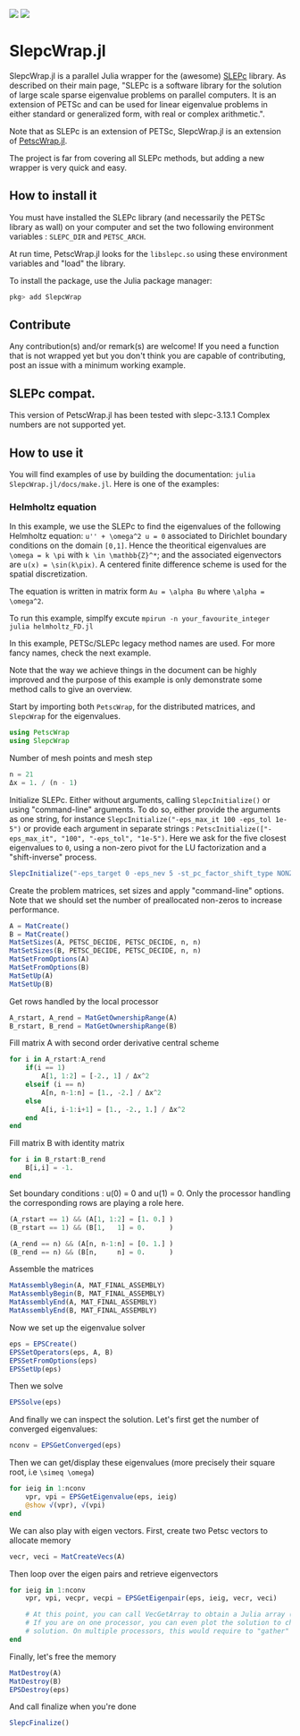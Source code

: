 [![](https://img.shields.io/badge/docs-stable-red.svg)](https://bmxam.github.io/SlepcWrap.jl/stable)
[![](https://img.shields.io/badge/docs-dev-blue.svg)](https://bmxam.github.io/SlepcWrap.jl/dev)

# SlepcWrap.jl

SlepcWrap.jl is a parallel Julia wrapper for the (awesome) [SLEPc](https://slepc.upv.es/) library. As described on their main page, "SLEPc is a software library for the solution of large scale sparse eigenvalue problems on parallel computers. It is an extension of PETSc and can be used for linear eigenvalue problems in either standard or generalized form, with real or complex arithmetic.".

Note that as SLEPc is an extension of PETSc, SlepcWrap.jl is an extension of [PetscWrap.jl](https://github.com/bmxam/PetscWrap.jl).

The project is far from covering all SLEPc methods, but adding a new wrapper is very quick and easy.
## How to install it
You must have installed the SLEPc library (and necessarily the PETSc library as wall) on your computer and set the two following environment variables : `SLEPC_DIR` and `PETSC_ARCH`.

At run time, PetscWrap.jl looks for the `libslepc.so` using these environment variables and "load" the library.

To install the package, use the Julia package manager:
```Julia
pkg> add SlepcWrap
```
## Contribute
Any contribution(s) and/or remark(s) are welcome! If you need a function that is not wrapped yet but you don't think you are capable of contributing, post an issue with a minimum working example.

## SLEPc compat.
This version of PetscWrap.jl has been tested with slepc-3.13.1 Complex numbers are not supported yet.

## How to use it
You will find examples of use by building the documentation: `julia SlepcWrap.jl/docs/make.jl`. Here is one of the examples:
### Helmholtz equation
In this example, we use the SLEPc to find the eigenvalues of the following Helmholtz equation:
``u'' + \omega^2 u = 0`` associated to Dirichlet boundary conditions on the domain ``[0,1]``. Hence
the theoritical eigenvalues are ``\omega = k \pi`` with ``k \in \mathbb{Z}^*``; and the associated
eigenvectors are ``u(x) = \sin(k\pix)``.
A centered finite difference scheme is used for the spatial discretization.

The equation is written in matrix form ``Au = \alpha Bu`` where ``\alpha = \omega^2``.

To run this example, simplfy excute `mpirun -n your_favourite_integer julia helmholtz_FD.jl`

In this example, PETSc/SLEPc legacy method names are used. For more fancy names, check the next example.

Note that the way we achieve things in the document can be highly improved and the purpose of this example
is only demonstrate some method calls to give an overview.

Start by importing both `PetscWrap`, for the distributed matrices, and `SlepcWrap` for the eigenvalues.

```julia
using PetscWrap
using SlepcWrap
```

Number of mesh points and mesh step

```julia
n = 21
Δx = 1. / (n - 1)
```

Initialize SLEPc. Either without arguments, calling `SlepcInitialize()` or using "command-line" arguments.
To do so, either provide the arguments as one string, for instance
`SlepcInitialize("-eps_max_it 100 -eps_tol 1e-5")` or provide each argument in
separate strings : `PetscInitialize(["-eps_max_it", "100", "-eps_tol", "1e-5")`.
Here we ask for the five closest eigenvalues to ``0``, using a non-zero pivot for the LU factorization and a
"shift-inverse" process.

```julia
SlepcInitialize("-eps_target 0 -eps_nev 5 -st_pc_factor_shift_type NONZERO -st_type sinvert")
```

Create the problem matrices, set sizes and apply "command-line" options. Note that we should
set the number of preallocated non-zeros to increase performance.

```julia
A = MatCreate()
B = MatCreate()
MatSetSizes(A, PETSC_DECIDE, PETSC_DECIDE, n, n)
MatSetSizes(B, PETSC_DECIDE, PETSC_DECIDE, n, n)
MatSetFromOptions(A)
MatSetFromOptions(B)
MatSetUp(A)
MatSetUp(B)
```

Get rows handled by the local processor

```julia
A_rstart, A_rend = MatGetOwnershipRange(A)
B_rstart, B_rend = MatGetOwnershipRange(B)
```

Fill matrix A  with second order derivative central scheme

```julia
for i in A_rstart:A_rend
    if(i == 1)
        A[1, 1:2] = [-2., 1] / Δx^2
    elseif (i == n)
        A[n, n-1:n] = [1., -2.] / Δx^2
    else
        A[i, i-1:i+1] = [1., -2., 1.] / Δx^2
    end
end
```

Fill matrix B with identity matrix

```julia
for i in B_rstart:B_rend
    B[i,i] = -1.
end
```

Set boundary conditions : u(0) = 0 and u(1) = 0. Only the processor handling the corresponding rows are playing a role here.

```julia
(A_rstart == 1) && (A[1, 1:2] = [1. 0.] )
(B_rstart == 1) && (B[1,   1] = 0.      )

(A_rend == n) && (A[n, n-1:n] = [0. 1.] )
(B_rend == n) && (B[n,     n] = 0.      )
```

Assemble the matrices

```julia
MatAssemblyBegin(A, MAT_FINAL_ASSEMBLY)
MatAssemblyBegin(B, MAT_FINAL_ASSEMBLY)
MatAssemblyEnd(A, MAT_FINAL_ASSEMBLY)
MatAssemblyEnd(B, MAT_FINAL_ASSEMBLY)
```

Now we set up the eigenvalue solver

```julia
eps = EPSCreate()
EPSSetOperators(eps, A, B)
EPSSetFromOptions(eps)
EPSSetUp(eps)
```

Then we solve

```julia
EPSSolve(eps)
```

And finally we can inspect the solution. Let's first get the number of converged eigenvalues:

```julia
nconv = EPSGetConverged(eps)
```

Then we can get/display these eigenvalues (more precisely their square root, i.e ``\simeq \omega``)

```julia
for ieig in 1:nconv
    vpr, vpi = EPSGetEigenvalue(eps, ieig)
    @show √(vpr), √(vpi)
end
```

We can also play with eigen vectors. First, create two Petsc vectors to allocate memory

```julia
vecr, veci = MatCreateVecs(A)
```

Then loop over the eigen pairs and retrieve eigenvectors

```julia
for ieig in 1:nconv
    vpr, vpi, vecpr, vecpi = EPSGetEigenpair(eps, ieig, vecr, veci)

    # At this point, you can call VecGetArray to obtain a Julia array (see PetscWrap examples).
    # If you are on one processor, you can even plot the solution to check that you have a sinus
    # solution. On multiple processors, this would require to "gather" the solution on one processor only.
end
```

Finally, let's free the memory

```julia
MatDestroy(A)
MatDestroy(B)
EPSDestroy(eps)
```

And call finalize when you're done

```julia
SlepcFinalize()

```

